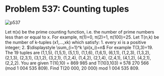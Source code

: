 # Problem 537: Counting tuples

![p537](img/537.gif)

Let π(x) be the prime counting function, i.e. the number of prime
numbers less than or equal to x. For example, π(1)=0, π(2)=1, π(100)=25.
Let T(n,k) be the number of k-tuples (x1,…,xk) which satisfy: 1. every
xi is a positive integer; 2. \$\\displaystyle \\sum\_{i=1}\^k
\\pi(x\_i)=n\$ For example T(3,3)=19. The 19 tuples are (1,1,5),
(1,5,1), (5,1,1), (1,1,6), (1,6,1), (6,1,1), (1,2,3), (1,3,2), (2,1,3),
(2,3,1), (3,1,2), (3,2,1), (1,2,4), (1,4,2), (2,1,4), (2,4,1), (4,1,2),
(4,2,1), (2,2,2). You are given T(10,10) = 869 985 and T(103,103) ≡ 578
270 566 (mod 1 004 535 809). Find T(20 000, 20 000) mod 1 004 535 809.
